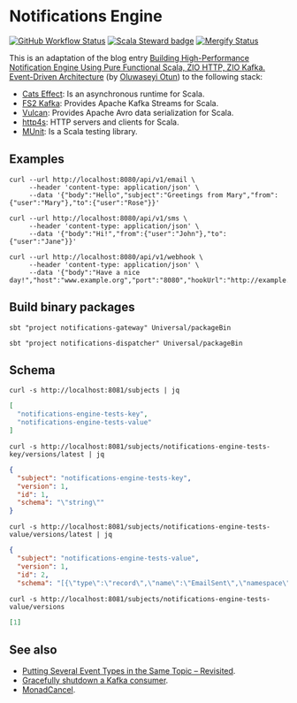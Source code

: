 # Notifications Engine
[![GitHub Workflow Status](https://img.shields.io/github/workflow/status/etorres/notifications-engine/CI?logo=github&style=flat)](https://github.com/etorres/notifications-engine/actions?query=workflow%3A%22CI%22)
[![Scala Steward badge](https://img.shields.io/badge/Scala_Steward-helping-blue.svg?style=flat&logo=data:image/png;base64,iVBORw0KGgoAAAANSUhEUgAAAA4AAAAQCAMAAAARSr4IAAAAVFBMVEUAAACHjojlOy5NWlrKzcYRKjGFjIbp293YycuLa3pYY2LSqql4f3pCUFTgSjNodYRmcXUsPD/NTTbjRS+2jomhgnzNc223cGvZS0HaSD0XLjbaSjElhIr+AAAAAXRSTlMAQObYZgAAAHlJREFUCNdNyosOwyAIhWHAQS1Vt7a77/3fcxxdmv0xwmckutAR1nkm4ggbyEcg/wWmlGLDAA3oL50xi6fk5ffZ3E2E3QfZDCcCN2YtbEWZt+Drc6u6rlqv7Uk0LdKqqr5rk2UCRXOk0vmQKGfc94nOJyQjouF9H/wCc9gECEYfONoAAAAASUVORK5CYII=)](https://scala-steward.org)
[![Mergify Status](https://img.shields.io/endpoint.svg?url=https://api.mergify.com/v1/badges/etorres/notifications-engine&style=flat)](https://mergify.io)

This is an adaptation of the blog entry [Building High-Performance Notification Engine Using Pure Functional Scala, ZIO HTTP, ZIO Kafka. Event-Driven Architecture](https://www.linkedin.com/pulse/building-high-performance-notification-engine-using-pure-otun/) (by [Oluwaseyi Otun](https://github.com/seyijava)) to the following stack:
* [Cats Effect](https://typelevel.org/cats-effect/): Is an asynchronous runtime for Scala.
* [FS2 Kafka](https://fd4s.github.io/fs2-kafka/): Provides Apache Kafka Streams for Scala.
* [Vulcan](https://fd4s.github.io/vulcan/): Provides Apache Avro data serialization for Scala.
* [http4s](https://http4s.org/): HTTP servers and clients for Scala.
* [MUnit](https://scalameta.org/munit/): Is a Scala testing library.

## Examples

```shell
curl --url http://localhost:8080/api/v1/email \
     --header 'content-type: application/json' \
     --data '{"body":"Hello","subject":"Greetings from Mary","from":{"user":"Mary"},"to":{"user":"Rose"}}' 
```
```shell
curl --url http://localhost:8080/api/v1/sms \
     --header 'content-type: application/json' \
     --data '{"body":"Hi!","from":{"user":"John"},"to":{"user":"Jane"}}' 
```

```shell
curl --url http://localhost:8080/api/v1/webhook \
     --header 'content-type: application/json' \
     --data '{"body":"Have a nice day!","host":"www.example.org","port":"8080","hookUrl":"http://example.org/hook"}'
```

## Build binary packages

```shell
sbt "project notifications-gateway" Universal/packageBin
```

```shell
sbt "project notifications-dispatcher" Universal/packageBin
```
## Schema

```shell
curl -s http://localhost:8081/subjects | jq
```
```json
[
  "notifications-engine-tests-key",
  "notifications-engine-tests-value"
]
```

```shell
curl -s http://localhost:8081/subjects/notifications-engine-tests-key/versions/latest | jq
```
```json
{
  "subject": "notifications-engine-tests-key",
  "version": 1,
  "id": 1,
  "schema": "\"string\""
}
```

```shell
curl -s http://localhost:8081/subjects/notifications-engine-tests-value/versions/latest | jq
```
```json
{
  "subject": "notifications-engine-tests-value",
  "version": 1,
  "id": 2,
  "schema": "[{\"type\":\"record\",\"name\":\"EmailSent\",\"namespace\":\"es.eriktorr.notifications_engine\",\"fields\":[{\"name\":\"id\",\"type\":\"string\"},{\"name\":\"emailMessage\",\"type\":{\"type\":\"record\",\"name\":\"EmailMessage\",\"fields\":[{\"name\":\"body\",\"type\":\"string\"},{\"name\":\"subject\",\"type\":\"string\"},{\"name\":\"from\",\"type\":\"string\"},{\"name\":\"to\",\"type\":\"string\"}]}}]},{\"type\":\"record\",\"name\":\"SmsSent\",\"namespace\":\"es.eriktorr.notifications_engine\",\"fields\":[{\"name\":\"id\",\"type\":\"string\"},{\"name\":\"smsMessage\",\"type\":{\"type\":\"record\",\"name\":\"SmsMessage\",\"fields\":[{\"name\":\"body\",\"type\":\"string\"},{\"name\":\"from\",\"type\":\"string\"},{\"name\":\"to\",\"type\":\"string\"}]}}]},{\"type\":\"record\",\"name\":\"WebhookSent\",\"namespace\":\"es.eriktorr.notifications_engine\",\"fields\":[{\"name\":\"id\",\"type\":\"string\"},{\"name\":\"webhookMessage\",\"type\":{\"type\":\"record\",\"name\":\"WebhookMessage\",\"fields\":[{\"name\":\"body\",\"type\":\"string\"},{\"name\":\"host\",\"type\":\"string\"},{\"name\":\"port\",\"type\":\"int\"},{\"name\":\"hookUrl\",\"type\":\"string\"}]}}]}]"
```

```shell
curl -s http://localhost:8081/subjects/notifications-engine-tests-value/versions
```
```json
[1]
```

## See also
* [Putting Several Event Types in the Same Topic – Revisited](https://www.confluent.io/blog/multiple-event-types-in-the-same-kafka-topic/).
* [Gracefully shutdown a Kafka consumer](https://fd4s.github.io/fs2-kafka/docs/consumers#graceful-shutdown).
* [MonadCancel](https://typelevel.org/cats-effect/docs/typeclasses/monadcancel).